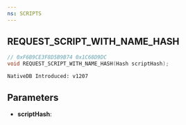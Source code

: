 ```yaml
---
ns: SCRIPTS
---
```

## REQUEST_SCRIPT_WITH_NAME_HASH

```c
// 0xF6B9CE3F8D5B9B74 0x1C68D9DC
void REQUEST_SCRIPT_WITH_NAME_HASH(Hash scriptHash);
```

```
NativeDB Introduced: v1207
```

## Parameters
* **scriptHash**:
